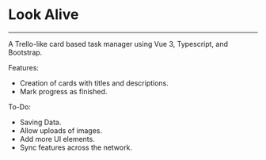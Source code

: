 # Look Alive
---
A Trello-like card based task manager using Vue 3, Typescript, and Bootstrap.

Features:
* Creation of cards with titles and descriptions.
* Mark progress as finished.

To-Do:
* Saving Data.
* Allow uploads of images.
* Add more UI elements.
* Sync features across the network.